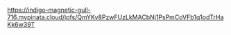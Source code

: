 https://indigo-magnetic-gull-716.mypinata.cloud/ipfs/QmYKv8PzwFUzLkMACbNj1PsPmCoVFb1q1odTrHaKk6w39T
